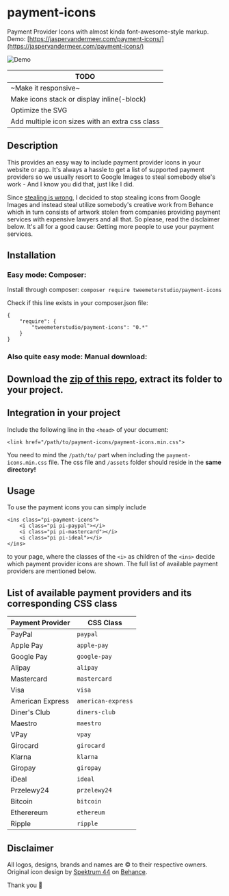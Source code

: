 # payment-icons
Payment Provider Icons with almost kinda font-awesome-style markup. Demo: [https://jaspervandermeer.com/payment-icons/](https://jaspervandermeer.com/payment-icons/)

![Demo](https://i.imgur.com/ClSrvQS.png)

| TODO |
| --- |
| ~Make it responsive~ |
| Make icons stack or display inline(-block) |
| Optimize the SVG |
| Add multiple icon sizes with an extra css class |

## Description
This provides an easy way to include payment provider icons in your website or app. It's always a hassle to get a list of supported payment providers so we usually resort to Google Images to steal somebody else's work - And I know you did that, just like I did.

Since [stealing is wrong](https://www.youtube.com/watch?v=HmZm8vNHBSU), I decided to stop stealing icons from Google Images and instead steal utilize somebody's creative work from Behance which in turn consists of artwork stolen from companies providing payment services with expensive lawyers and all that. So please, read the disclaimer below. It's all for a good cause: Getting more people to use your payment services.

## Installation

### **Easy mode:** Composer:
Install through composer:
`composer require tweemeterstudio/payment-icons`

Check if this line exists in your composer.json file:

```
{
    "require": {
        "tweemeterstudio/payment-icons": "0.*"
    }
}
```
### **Also quite easy mode:** Manual download:
Download the [zip of this repo](https://github.com/tweemeterstudio/payment-icons/archive/master.zip), extract its folder to your project.
---
## Integration in your project
Include the following line in the `<head>` of your document:
```
<link href="/path/to/payment-icons/payment-icons.min.css">
```
You need to mind the `/path/to/` part when including the `payment-icons.min.css` file. The css file and `/assets` folder should reside in the **same directory!**

## Usage
To use the payment icons you can simply include
```
<ins class="pi-payment-icons">
    <i class="pi pi-paypal"></i>
    <i class="pi pi-mastercard"></i>
    <i class="pi pi-ideal"></i>
</ins>
```
to your page, where the classes of the `<i>` as children of the `<ins>` decide which payment provider icons are shown. The full list of available payment providers are mentioned below.
## List of available payment providers and its corresponding CSS class
| Payment Provider  | CSS Class |
|---|---|
| PayPal            | `paypal` |
| Apple Pay         | `apple-pay` |
| Google Pay        | `google-pay` |
| Alipay            | `alipay` |
| Mastercard        | `mastercard` |
| Visa              | `visa` |
| American Express  | `american-express` |
| Diner's Club      | `diners-club` |
| Maestro           | `maestro` |
| VPay              | `vpay` |
| Girocard          | `girocard` |
| Klarna            | `klarna` |
| Giropay           | `giropay` |
| iDeal             | `ideal` |
| Przelewy24        | `przelewy24` |
| Bitcoin           | `bitcoin` |
| Etherereum        | `ethereum` |
| Ripple            | `ripple` |

## Disclaimer
All logos, designs, brands and names are © to their respective owners.
Original icon design by [Spektrum 44](https://www.behance.net/gallery/93190297/Free-E-Commerce-Logos) on [Behance](https://www.behance.net/spektrum44).

Thank you 💙
